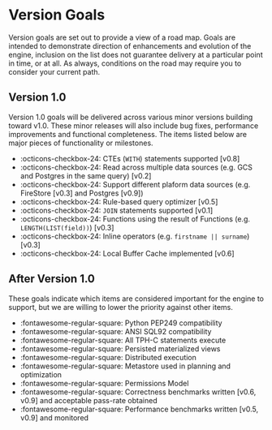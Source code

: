 # Version Goals

Version goals are set out to provide a view of a road map. Goals are intended to demonstrate direction of enhancements and evolution of the engine, inclusion on the list does not guarantee delivery at a particular point in time, or at all. As always, conditions on the road may require you to consider your current path.

## Version 1.0

Version 1.0 goals will be delivered across various minor versions building toward v1.0. These minor releases will also include bug fixes, performance improvements and functional completeness. The items listed below are major pieces of functionality or milestones.

- :octicons-checkbox-24: CTEs (`WITH`) statements supported [v0.8]
- :octicons-checkbox-24: Read across multiple data sources (e.g. GCS and Postgres in the same query) [v0.2]
- :octicons-checkbox-24: Support different plaform data sources (e.g. FireStore [v0.3] and Postgres [v0.9])
- :octicons-checkbox-24: Rule-based query optimizer [v0.5]
- :octicons-checkbox-24: `JOIN` statements supported [v0.1]
- :octicons-checkbox-24: Functions using the result of Functions (e.g. `LENGTH(LIST(field))`) [v0.3]
- :octicons-checkbox-24: Inline operators (e.g. `firstname || surname`) [v0.3]
- :octicons-checkbox-24: Local Buffer Cache implemented [v0.6]

## After Version 1.0

These goals indicate which items are considered important for the engine to support, but we are willing to lower the priority against other items.

- :fontawesome-regular-square: Python PEP249 compatibility
- :fontawesome-regular-square: ANSI SQL92 compatibility
- :fontawesome-regular-square: All TPH-C statements execute
- :fontawesome-regular-square: Persisted materialized views
- :fontawesome-regular-square: Distributed execution
- :fontawesome-regular-square: Metastore used in planning and optimization
- :fontawesome-regular-square: Permissions Model
- :fontawesome-regular-square: Correctness benchmarks written [v0.6, v0.9] and acceptable pass-rate obtained
- :fontawesome-regular-square: Performance benchmarks written [v0.5, v0.9] and monitored
